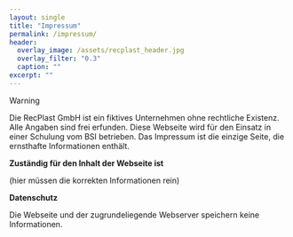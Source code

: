 ```yaml
---
layout: single
title: "Impressum"
permalink: /impressum/
header:
  overlay_image: /assets/recplast_header.jpg
  overlay_filter: "0.3"
  caption: ""
excerpt: ""
---
```


> [!WARNING]
> Die RecPlast GmbH ist ein fiktives Unternehmen ohne rechtliche Existenz. Alle Angaben sind frei erfunden.
> Diese Webseite wird für den Einsatz in einer Schulung vom BSI betrieben. Das Impressum ist die einzige Seite, die ernsthafte Informationen enthält.


**Zuständig für den Inhalt der Webseite ist**

(hier müssen die korrekten Informationen rein)

**Datenschutz**

Die Webseite und der zugrundeliegende Webserver speichern keine Informationen.

